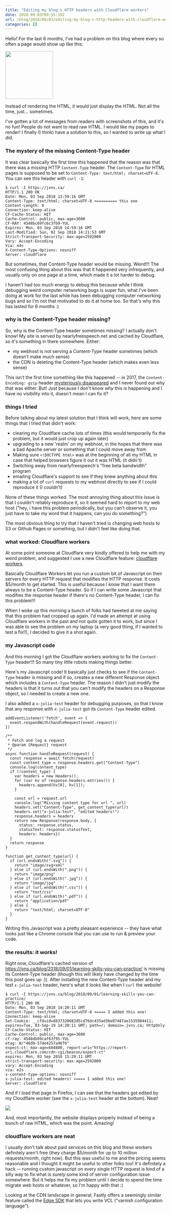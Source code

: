 ```yaml
---
title: "Editing my blog's HTTP headers with Cloudflare workers"
date: 2018-09-03T09:55:19Z
url: /blog/2018/09/03/editing-my-blog-s-http-headers-with-cloudflare-workers/
categories: []
---
```


Hello! For the last 6 months, I've had a problem on this blog where every so often a page would show
up like this:

<img src="/images/blog-ugly.jpeg" width=150px>

Instead of rendering the HTML, it would just display the HTML. Not all the time, just... sometimes.

I've gotten a lot of messages from readers with screenshots of this, and it's no fun! People do not
want to read raw HTML. I would like my pages to render! I finally (I think) have a solution to this,
so I wanted to write up what I did.

### The mystery of the missing Content-Type header

It was clear basically the first time this happened that the reason was that there was a missing
HTTP `Content-Type` header. The `Content-Type` for HTML pages is supposed to be set to
`Content-Type: text/html; charset=UTF-8`. You can see this header with `curl -I`:

```
$ curl -I https://jvns.ca/
HTTP/1.1 200 OK
Date: Mon, 03 Sep 2018 13:59:16 GMT
Content-Type: text/html; charset=UTF-8 <========= this one
Content-Length: 0
Connection: keep-alive
CF-Cache-Status: HIT
Cache-Control: public, max-age=3600
CF-RAY: 4548bc69fc6c3fb9-YUL
Expires: Mon, 03 Sep 2018 14:59:16 GMT
Last-Modified: Sun, 02 Sep 2018 14:21:53 GMT
Strict-Transport-Security: max-age=2592000
Vary: Accept-Encoding
Via: e4s
X-Content-Type-Options: nosniff
Server: cloudflare
```

But sometimes, that Content-Type header would be missing. Weird!!! The most confusing thing about
this was that it happened very infrequently, and usually only on one page at a time, which made it a
lot harder to debug.

I haven't had too much energy to debug this because while I think debugging weird computer
networking bugs is super fun, what I've been doing at work for the last while has been debugging
computer networking bugs and so I'm not that motivated to do it at home too. So that's why this has
lasted for 6 months :)

### why is the Content-Type header missing?

So, why is the Content-Type header sometimes missing? I actually don't know! My site is served by
nearlyfreespeech.net and cached by Cloudflare, so it's something in there somewhere. Either:

* my webhost is not serving a Content-Type header sometimes (which doesn't make much sense)
* the CDN is deleting the Content-Type header (which makes even less sense)

This isn't the first time something like this happened -- in 2017, the `Content-Encoding: gzip`
header [mysteriously disappeared](https://jvns.ca/blog/2017/05/10/a-small-website-bug-story/) and I
never found out why that was either. But! Just because I don't know *why* this is happening and I
have no visibility into it, doesn't mean I can fix it?

### things I tried

Before talking about my latest solution that I think will work, here are some things that I tried
that didn't work:

* clearing my Cloudflare cache lots of times (this would temporarily fix the problem, but it would
  just crop up again later)
* upgrading to a new 'realm' on my webhost, in the hopes that there was a bad Apache server or
  something that I could move away from
* Making sure `<!DOCTYPE html>` was at the beginning of all my HTML in case that helped browsers
  figure it out it was HTML (it didn't)
* Switching away from nearlyfreespeech's "free beta bandwidth" program
* emailing Cloudflare's support to see if they knew anything about this
* making a lot of `curl` requests to my webhost directly to see if I could reproduce it (I couldn't)

None of these things worked. The most annoying thing about this issue is that I couldn't reliably
reproduce it, so it seemed hard to report to my web host ("hey, i have this problem periodically,
but you can't observe it, you just have to take my word that it happens, can you do something?")

The most obvious thing to try that I haven't tried is changing web hosts to S3 or Github Pages or
something, but I didn't feel like doing that.

### what worked: Cloudflare workers

At some point someone at Cloudflare very kindly offered to help me with my weird problem, and
suggested I use a new Cloudflare feature: [cloudflare workers](https://www.cloudflare.com/products/cloudflare-workers).

Basically Cloudflare Workers let you run a custom bit of Javascript on their servers for every HTTP
request that modifies the HTTP response. It costs $5/month to get started. This is useful because I
*know* that I want there always to be a Content-Type header. So if I can write some Javascript that
modifies the response header if there's no Content-Type header, I can fix this problem!!!

When I woke up this morning a bunch of folks had tweeted at me saying that this problem had cropped
up again. I'd made an attempt at using Cloudflare workers in the past and not quite gotten it to
work, but since I was able to see the problem on my laptop (a very good thing, if I wanted to test a
fix!!), I decided to give it a shot again.

### my Javascript code

And this morning I got the Cloudflare workers working to fix the `Content-Type` header!!! So many
tiny little robots making things better.

Here's my Javascript code! It basically just checks to see if the `Content-Type` header is missing
and if so, creates a new different Response object which includes a `Content-Type` header. The
reason I didn't just modify the headers is that it turns out that you can't modify the headers on a
Response object, so I needed to create a new one.

I also added a `x-julia-test` header for debugging purposes, so that I know that any response with
`x-julia-test` got its `Content-Type` header edited.

```
addEventListener('fetch', event => {
  event.respondWith(handleRequest(event.request))
})

/**
 * Fetch and log a request
 * @param {Request} request
 */
async function handleRequest(request) {
  const response = await fetch(request)
  const content_type = response.headers.get("Content-Type")
  console.log(content_type)
  if (!content_type) {
    var headers = new Headers();
    for (var kv of response.headers.entries()) {
      headers.append(kv[0], kv[1]);
    }
   
    const url = request.url
    console.log("Missing content type for url ", url)
    headers.set("Content-Type", get_content_type(url))
    headers.set("x-julia-test", "edited headers!")
    response.headers = headers
    return new Response(response.body, {
      status: response.status,
      statusText: response.statusText,
      headers: headers})
  }
  return response
}

function get_content_type(url) {
  if (url.endsWith(".svg")) {
    return "image/svg+xml"
  } else if (url.endsWith(".png")) {
    return "image/png"
  } else if (url.endsWith(".jpg")) {
    return "image/jpg"
  } else if (url.endsWith(".css")) {
    return "text/css"
  } else if (url.endsWith(".pdf")) {
    return "application/pdf"
  } else {
    return "text/html; charset=UTF-8"
  }
} 
```

Writing this Javascript was a pretty pleasant experience -- they have what looks just like a Chrome
console that you can use to run & preview your code.

### the results: it works!

Right now, Cloudflare's cached version of https://jvns.ca/blog/2018/09/01/learning-skills-you-can-practice/ is missing its
Content-Type header (though this will likely have changed by the time this post goes up :)). After
installing the new Content-Type header and my test `x-julia-test` header, here's what it looks like
when I `curl` the website!

```
$ curl -I https://jvns.ca/blog/2018/09/01/learning-skills-you-can-practice/ 
HTTP/1.1 200 OK
Date: Mon, 03 Sep 2018 14:20:11 GMT
Content-Type: text/html; charset=UTF-8 <==== I added this one!
Connection: keep-alive
Set-Cookie: __cfduid=d837320682d5cd76dc435ad3be07487ae1535984411; expires=Tue, 03-Sep-19 14:20:11 GMT; path=/; domain=.jvns.ca; HttpOnly
CF-Cache-Status: HIT
Cache-Control: public, max-age=3600
cf-ray: 4548db09caf63f95-YUL
etag: W/"46d9-574e4257a46f6"
expect-ct: max-age=604800, report-uri="https://report-uri.cloudflare.com/cdn-cgi/beacon/expect-ct"
expires: Mon, 03 Sep 2018 15:20:11 GMT
strict-transport-security: max-age=2592000
vary: Accept-Encoding
via: e2s
x-content-type-options: nosniff
x-julia-test: edited headers! <==== I added this one!
Server: cloudflare
```

And if I load that page in Firefox, I can see that the headers got edited by my Cloudflare worker
(see the `x-julia-test` header at the bottom). Neat!

<img src="/images/firefox-headers.png">

And, most importantly, the website displays properly instead of being a bunch of raw HTML, which was
the point. Amazing!

### cloudflare workers are neat

I usually don't talk about paid services on this blog and these workers definitely aren't free (they
charge $5/month for up to 10 million requests/month, right now). But this was useful to me and the
pricing seems reasonable and I thought it might be useful to other folks too! It's definitely a hack
-- running custom javascript on every single HTTP request is kind of a silly way to fix what is
surely some kind of server configuration issue somewhere. But it helps me fix my problem until I
decide to spend the time migrate web hosts or whatever, so I'm happy with that :)

Looking at the CDN landscape in general, Fastly offers a seemingly similar feature called the [Edge
SDK](https://www.fastly.com/products/edge-sdk) that lets you write VCL ("varnish configuration
language").
